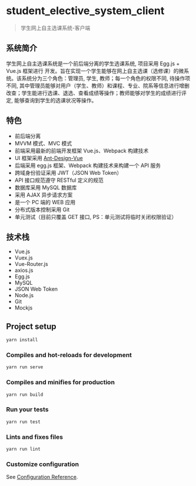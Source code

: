 # student_elective_system_client

> 学生网上自主选课系统-客户端

## 系统简介

学生网上自主选课系统是一个前后端分离的学生选课系统, 项目采用 Egg.js + Vue.js 框架进行 开发。旨在实现一个学生能够在网上自主选课（选修课）的微系统。该系统分为三个角色：管理员, 学生, 教师；每一个角色的权限不同, 待操作项不同, 其中管理员能够对用户（学生、教师）和课程、专业、院系等信息进行增删改查；学生能进行选课、退选、查看成绩等操作；教师能够对学生的成绩进行评定, 能够查询到学生的选课状况等操作。

## 特色

- 前后端分离
- MVVM 模式、MVC 模式
- 前端采用最新的前端开发框架 Vue.js、Webpack 构建技术
- UI 框架采用 [Ant-Design-Vue](https://vuecomponent.github.io/ant-design-vue/docs/vue/introduce-cn/)
- 后端采用 egg.js 框架、Webpack 构建技术来构建一个 API 服务
- 跨域身份验证采用 JWT（JSON Web Token）
- API 接口规范遵守 RESTful 定义的规范
- 数据库采用 MySQL 数据库
- 采用 AJAX 异步请求方案
- 是一个 PC 端的 WEB 应用
- 分布式版本控制采用 Git
- 单元测试（目前只覆盖 GET 接口, PS：单元测试将临时关闭权限验证）

## 技术栈

- Vue.js
- Vuex.js
- Vue-Router.js
- axios.js
- Egg.js
- MySQL
- JSON Web Token
- Node.js
- Git
- Mockjs

## Project setup

```bash
yarn install
```

### Compiles and hot-reloads for development

```bash
yarn run serve
```

### Compiles and minifies for production

```bash
yarn run build
```

### Run your tests

```bash
yarn run test
```

### Lints and fixes files

```bash
yarn run lint
```

### Customize configuration

See [Configuration Reference](https://cli.vuejs.org/config/).